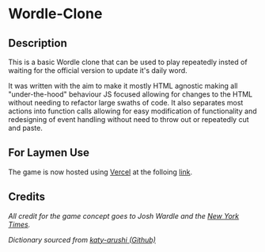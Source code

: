 # Wordle-Clone

## Description

This is a basic Wordle clone that can be used to play repeatedly insted of waiting for the official version to update it's daily word.

It was written with the aim to make it mostly HTML agnostic making all "under-the-hood" behaviour JS focused allowing for changes to the HTML without needing to refactor large swaths of code. It also separates most actions into function calls allowing for easy modification of functionality and redesigning of event handling without need to throw out or repeatedly cut and paste.

## For Laymen Use

The game is now hosted using [Vercel](vercel.com) at the folloing [link](https://wordle-clone-seven-sigma.vercel.app/).

## Credits

_All credit for the game concept goes to Josh Wardle and the [New York Times](https://www.nytimes.com/games/wordle/index.html)._

_Dictionary sourced from [katy-arushi (Github)](https://github.com/katy-arushi/wordle-clone)_
